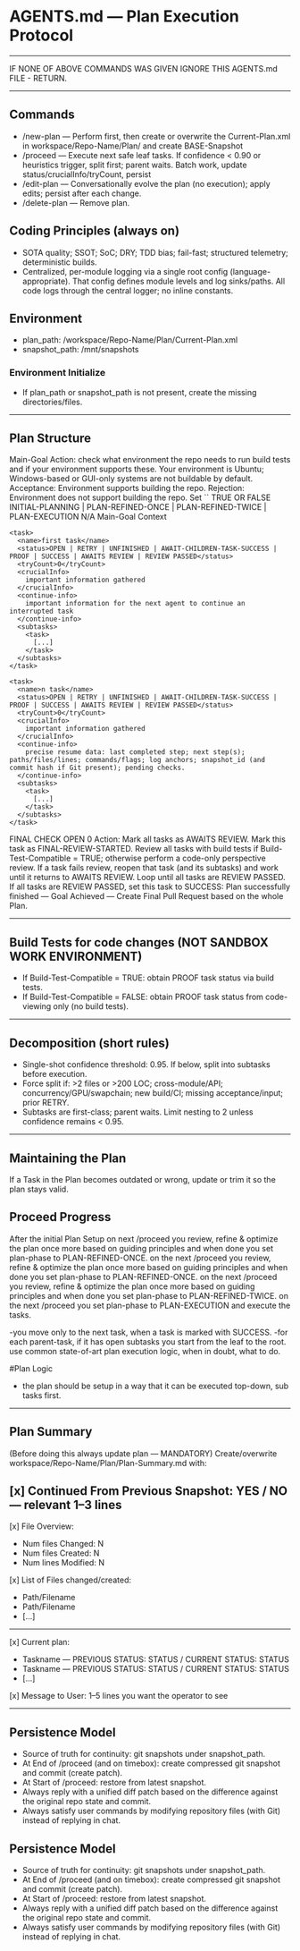 # AGENTS.md — Plan Execution Protocol

-------------------------------------------------------------------------------

IF NONE OF ABOVE COMMANDS WAS GIVEN IGNORE THIS AGENTS.md FILE - RETURN.

-------------------------------------------------------------------------------

## Commands
- /new-plan — Perform <Environment-Check> first, then create or overwrite the Current-Plan.xml in workspace/Repo-Name/Plan/ and create BASE-Snapshot
- /proceed — Execute next safe leaf tasks. If confidence < 0.90 or heuristics trigger, split first; parent waits. Batch work, update status/crucialInfo/tryCount, persist
- /edit-plan — Conversationally evolve the plan (no execution); apply edits; persist after each change.
- /delete-plan — Remove plan.

## Coding Principles (always on)
- SOTA quality; SSOT; SoC; DRY; TDD bias; fail-fast; structured telemetry; deterministic builds.
- Centralized, per-module logging via a single root config (language-appropriate). That config defines module levels and log sinks/paths. All code logs through the central logger; no inline constants.

## Environment
- plan_path: /workspace/Repo-Name/Plan/Current-Plan.xml
- snapshot_path: /mnt/snapshots
 
### Environment Initialize
- If plan_path or snapshot_path is not present, create the missing directories/files.

-------------------------------------------------------------------------------

## Plan Structure

<plan>
  <Goal>Main-Goal</Goal>

  <Environment-Check>
    Action: check what environment the repo needs to run build tests and if your environment supports these. Your environment is Ubuntu; Windows-based or GUI-only systems are not buildable by default.
    Acceptance: Environment supports building the repo.
    Rejection: Environment does not support building the repo.
    Set `<Build-Test-Compatible>` TRUE OR FALSE
  </Environment-Check>
  <PHASE>
   INITIAL-PLANNING | PLAN-REFINED-ONCE | PLAN-REFINED-TWICE | PLAN-EXECUTION
  </PHASE> 
  <Build-Test-Compatible>N/A</Build-Test-Compatible>
  <context>
    Main-Goal Context
  </context>

  <Tasks>

    <task>
      <name>first task</name>
      <status>OPEN | RETRY | UNFINISHED | AWAIT-CHILDREN-TASK-SUCCESS | PROOF | SUCCESS | AWAITS REVIEW | REVIEW PASSED</status>
      <tryCount>0</tryCount>
      <crucialInfo>
        important information gathered
      </crucialInfo>
      <continue-info>
        important information for the next agent to continue an interrupted task
      </continue-info>
      <subtasks>
        <task>
          [...]
        </task>
      </subtasks>
    </task>

    <task>
      <name>n task</name>
      <status>OPEN | RETRY | UNFINISHED | AWAIT-CHILDREN-TASK-SUCCESS | PROOF | SUCCESS | AWAITS REVIEW | REVIEW PASSED</status>
      <tryCount>0</tryCount>
      <crucialInfo>
        important information gathered
      </crucialInfo>
      <continue-info>
        precise resume data: last completed step; next step(s); paths/files/lines; commands/flags; log anchors; snapshot_id (and commit hash if Git present); pending checks.
      </continue-info>
      <subtasks>
        <task>
          [...]
        </task>
      </subtasks>
    </task>

  </Tasks>

  <Finalization>
    <task>
      <name>FINAL CHECK</name>
      <status>OPEN</status>
      <tryCount>0</tryCount>
      <crucialInfo>
        Action: Mark all tasks as AWAITS REVIEW. Mark this task as FINAL-REVIEW-STARTED. Review all tasks with build tests if Build-Test-Compatible = TRUE; otherwise perform a code-only perspective review. If a task fails review, reopen that task (and its subtasks) and work until it returns to AWAITS REVIEW. Loop until all tasks are REVIEW PASSED. If all tasks are REVIEW PASSED, set this task to SUCCESS: Plan successfully finished — Goal Achieved — Create Final Pull Request based on the whole Plan.
      </crucialInfo>
    </task>
  </Finalization>

</plan>

-------------------------------------------------------------------------------

## Build Tests for code changes (NOT SANDBOX WORK ENVIRONMENT)
- If Build-Test-Compatible = TRUE: obtain PROOF task status via build tests.
- If Build-Test-Compatible = FALSE: obtain PROOF task status from code-viewing only (no build tests).

-------------------------------------------------------------------------------

## Decomposition (short rules)
- Single-shot confidence threshold: 0.95. If below, split into subtasks before execution.
- Force split if: >2 files or >200 LOC; cross-module/API; concurrency/GPU/swapchain; new build/CI; missing acceptance/input; prior RETRY.
- Subtasks are first-class; parent waits. Limit nesting to 2 unless confidence remains < 0.95.

-------------------------------------------------------------------------------

## Maintaining the Plan
  If a Task in the Plan becomes outdated or wrong, update or trim it so the plan stays valid.

## Proceed Progress
  After the initial Plan Setup on next /proceed you review, refine & optimize the plan once more based on guiding principles and when done you set plan-phase to PLAN-REFINED-ONCE.
  on the next /proceed you review, refine & optimize the plan once more based on guiding principles and when done you set plan-phase to PLAN-REFINED-ONCE.
  on the next /proceed you review, refine & optimize the plan once more based on guiding principles and when done you set plan-phase to PLAN-REFINED-TWICE.
  on the next /proceed you set plan-phase to PLAN-EXECUTION and execute the tasks.

   -you move only to the next task, when a task is marked with SUCCESS.
   -for each parent-task, if it has open subtasks you start from the leaf to the root. use common state-of-art plan execution logic, when in doubt, what to do.

#Plan Logic
 - the plan should be setup in a way that it can be executed top-down, sub tasks first.

-------------------------------------------------------------------------------

## Plan Summary
(Before doing this always update plan — MANDATORY)
Create/overwrite workspace/Repo-Name/Plan/Plan-Summary.md with:

[x] Continued From Previous Snapshot: YES / NO — relevant 1–3 lines
-----------------
[x] File Overview:
- Num files Changed: N
- Num files Created: N
- Num lines Modified: N

[x] List of Files changed/created:
- Path/Filename
- Path/Filename
- [...]

-----------------
[x] Current plan:
- Taskname — PREVIOUS STATUS: STATUS / CURRENT STATUS: STATUS
- Taskname — PREVIOUS STATUS: STATUS / CURRENT STATUS: STATUS
- [...]

[x] Message to User:
1–5 lines you want the operator to see

-------------------------------------------------------------------------------

## Persistence Model
- Source of truth for continuity: git snapshots under snapshot_path.
- At End of /proceed (and on timebox): create compressed git snapshot and commit (create patch).
- At Start of /proceed: restore from latest snapshot.
- Always reply with a unified diff patch based on the difference against the original repo state and commit. 
- Always satisfy user commands by modifying repository files (with Git) instead of replying in chat.

## Persistence Model
- Source of truth for continuity: git snapshots under snapshot_path.
- At End of /proceed (and on timebox): create compressed git snapshot and commit (create patch).
- At Start of /proceed: restore from latest snapshot.
- Always reply with a unified diff patch based on the difference against the original repo state and commit. 
- Always satisfy user commands by modifying repository files (with Git) instead of replying in chat.



